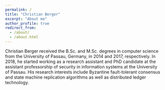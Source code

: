 ```yaml
---
permalink: /
title: "Christian Berger"
excerpt: "About me"
author_profile: true
redirect_from: 
  - /about/
  - /about.html
---
```


Christian Berger received the B.Sc. and M.Sc. degrees in computer science from the University of Passau, Germany, in 2014 and 2017, respectively. In 2018, he started working as a research assistant and PhD candidate at the assistant professorship of security in information systems at the University of Passau. His research interests include Byzantine fault-tolerant consensus and state machine replication algorithms as well as distributed ledger technology.



